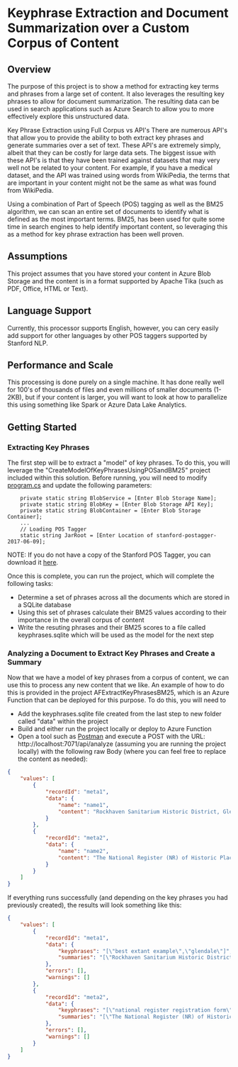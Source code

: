 # Keyphrase Extraction and Document Summarization over a Custom Corpus of Content

## Overview
The purpose of this project is to show a method for extracting key terms and phrases from a large set of content.  It also leverages the resulting key phrases to allow for document summarization.  The resulting data can be used in search applications such as Azure Search to allow you to more effectively explore this unstructured data.

Key Phrase Extraction using Full Corpus vs API's
There are numerous API's that allow you to provide the ability to both extract key phrases and generate summaries over a set of text. These API's are extremely simply, albeit that they can be costly for large data sets. The biggest issue with these API's is that they have been trained against datasets that may very well not be related to your content. For example, if you have a medical dataset, and the API was trained using words from WikiPedia, the terms that are important in your content might not be the same as what was found from WikiPedia.

Using a combination of Part of Speech (POS) tagging as well as the BM25 algorithm, we can scan an entire set of documents to identify what is defined as the most important terms. BM25, has been used for quite some time in search engines to help identify important content, so leveraging this as a method for key phrase extraction has been well proven.

## Assumptions
This project assumes that you have stored your content in Azure Blob Storage and the content is in a format supported by Apache Tika (such as PDF, Office, HTML or Text). 

## Language Support
Currently, this processor supports English, however, you can cery easily add support for other languages by other POS taggers supported by Stanford NLP.

## Performance and Scale
This processing is done purely on a single machine. It has done really well for 100's of thousands of files and even millions of smaller documents (1-2KB), but if your content is larger, you will want to look at how to parallelize this using something like Spark or Azure Data Lake Analytics.

## Getting Started
### Extracting Key Phrases

The first step will be to extract a "model" of key phrases.  To do this, you will leverage the "CreateModelOfKeyPhrasesUsingPOSandBM25" project included within this solution.  Before running, you will need to modify [program.cs](https://github.com/liamca/keyphrase_extraction_and_summarization_over_custom_content/blob/master/CreateModelOfKeyPhrasesUsingPOSandBM25/Program.cs) and update the following parameters:

        private static string BlobService = [Enter Blob Storage Name];
        private static string BlobKey = [Enter Blob Storage API Key];
        private static string BlobContainer = [Enter Blob Storage Container];
        ...
        // Loading POS Tagger
        static string JarRoot = [Enter Location of stanford-postagger-2017-06-09];

NOTE: If you do not have a copy of the Stanford POS Tagger, you can download it [here](https://nlp.stanford.edu/software/tagger.shtml).

Once this is complete, you can run the project, which will complete the following tasks:

- Determine a set of phrases across all the documents which are stored in a SQLite database
- Using this set of phrases calculate their BM25 values according to their importance in the overall corpus of content
- Write the resuting phrases and their BM25 scores to a file called keyphrases.sqlite which will be used as the model for the next step

### Analyzing a Document to Extract Key Phrases and Create a Summary

Now that we have a model of key phrases from a corpus of content, we can use this to process any new content that we like.  An example of how to do this is provided in the project AFExtractKeyPhrasesBM25, which is an Azure Function that can be deployed for this purpose.  To do this, you will need to 

- Add the keyphrases.sqlite file created from the last step to new folder called "data" within the project
- Build and either run the project locally or deploy to Azure Function
- Open a tool such as [Postman](https://www.getpostman.com/) and execute a POST with the URL: http://localhost:7071/api/analyze (assuming you are running the project locally) with the following raw Body (where you can feel free to replace the content as needed):

```json
{
    "values": [
        {
            "recordId": "meta1",
            "data": {
                "name": "name1",
                "content": "Rockhaven Sanitarium Historic District, Glendale, California one of the best extant examples of an early twentieth century woman-owned, women-serving private sanitarium in the State. It was one of the first of its type in the nation. It reflects the vision of Agnes Richards, R.N., and represents a small but significant movement that sought to improve the conditions of mentally ill women in the early"
            }
        },
        {
            "recordId": "meta2",
            "data": {
                "name": "name2",
                "content": "The National Register (NR) of Historic Places program has initiated a project to update/revise the National Register Bulletin: How to Complete the National Register Registration Form.* This NR publication provides guidance for identifying, evaluating, and documenting properties that are historically significant in American history, architecture, engineering, landscape design, archeology, and culture at the local, state, "
            }
        }
    ]
}
```

If everything runs successfully (and depending on the key phrases you had previously created), the results will look something like this:
```json
{
    "values": [
        {
            "recordId": "meta1",
            "data": {
                "keyphrases": "[\"best extant example\",\"glendale\"]",
                "summaries": "[\"Rockhaven Sanitarium Historic District, Glendale, California one of the best extant examples of an early twentieth century woman-owned, women-serving private sanitarium in the State\"]"
            },
            "errors": [],
            "warnings": []
        },
        {
            "recordId": "meta2",
            "data": {
                "keyphrases": "[\"national register registration form\"]",
                "summaries": "[\"The National Register (NR) of Historic Places program has initiated a project to update/revise the National Register Bulletin: How to Complete the National Register Registration Form\"]"
            },
            "errors": [],
            "warnings": []
        }
    ]
}
```
